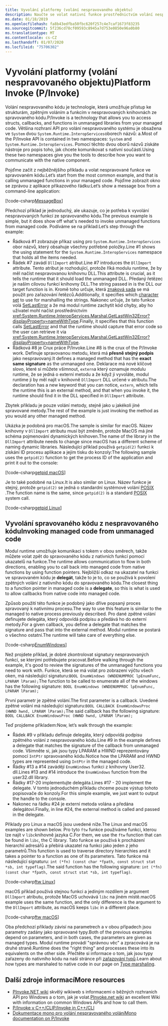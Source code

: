 ```yaml
---
title: Vyvolání platformy (volání nespravovaného objektu)
description: Naučte se volat nativní funkce prostřednictvím volání nespravovaného kódu v .NET.
ms.date: 01/18/2019
ms.openlocfilehash: fa8b43edfba50fbc620f257c4e7caf1673f83235
ms.sourcegitcommit: 5f236cd78cf09593c8945a7d753e0850e96a0b80
ms.translationtype: MT
ms.contentlocale: cs-CZ
ms.lasthandoff: 01/07/2020
ms.locfileid: "75706302"
---
```

# <a name="platform-invoke-pinvoke"></a><span data-ttu-id="03f60-103">Vyvolání platformy (volání nespravovaného objektu)</span><span class="sxs-lookup"><span data-stu-id="03f60-103">Platform Invoke (P/Invoke)</span></span>

<span data-ttu-id="03f60-104">Volání nespravovaného kódu je technologie, která umožňuje přístup ke strukturám, zpětným voláním a funkcím v nespravovaných knihovnách ze spravovaného kódu.</span><span class="sxs-lookup"><span data-stu-id="03f60-104">P/Invoke is a technology that allows you to access structs, callbacks, and functions in unmanaged libraries from your managed code.</span></span> <span data-ttu-id="03f60-105">Většina rozhraní API pro volání nespravovaného systému je obsažena ve `System` dvou `System.Runtime.InteropServices`oborech názvů: a.</span><span class="sxs-lookup"><span data-stu-id="03f60-105">Most of the P/Invoke API is contained in two namespaces: `System` and `System.Runtime.InteropServices`.</span></span> <span data-ttu-id="03f60-106">Pomocí těchto dvou oborů názvů získáte nástroje pro popis toho, jak chcete komunikovat s nativní součástí.</span><span class="sxs-lookup"><span data-stu-id="03f60-106">Using these two namespaces give you the tools to describe how you want to communicate with the native component.</span></span>

<span data-ttu-id="03f60-107">Pojďme začít z nejběžnějšího příkladu a volat nespravované funkce ve spravovaném kódu.</span><span class="sxs-lookup"><span data-stu-id="03f60-107">Let’s start from the most common example, and that is calling unmanaged functions in your managed code.</span></span> <span data-ttu-id="03f60-108">Pojďme zobrazit okno se zprávou z aplikace příkazového řádku:</span><span class="sxs-lookup"><span data-stu-id="03f60-108">Let’s show a message box from a command-line application:</span></span>

[!code-csharp[MessageBox](~/samples/snippets/standard/interop/pinvoke/messagebox.cs)]

<span data-ttu-id="03f60-109">Předchozí příklad je jednoduchý, ale ukazuje, co je potřeba k vyvolání nespravovaných funkcí ze spravovaného kódu.</span><span class="sxs-lookup"><span data-stu-id="03f60-109">The previous example is simple, but it does show off what's needed to invoke unmanaged functions from managed code.</span></span> <span data-ttu-id="03f60-110">Podíváme se na příklad:</span><span class="sxs-lookup"><span data-stu-id="03f60-110">Let’s step through the example:</span></span>

- <span data-ttu-id="03f60-111">Řádková #1 zobrazuje příkaz using pro `System.Runtime.InteropServices` obor názvů, který obsahuje všechny potřebné položky.</span><span class="sxs-lookup"><span data-stu-id="03f60-111">Line #1 shows the using statement for the `System.Runtime.InteropServices` namespace that holds all the items needed.</span></span>
- <span data-ttu-id="03f60-112">Řádek #7 zavádí `DllImport` atribut.</span><span class="sxs-lookup"><span data-stu-id="03f60-112">Line #7 introduces the `DllImport` attribute.</span></span> <span data-ttu-id="03f60-113">Tento atribut je rozhodující, protože říká modulu runtime, že by měl načíst nespravovanou knihovnu DLL.</span><span class="sxs-lookup"><span data-stu-id="03f60-113">This attribute is crucial, as it tells the runtime that it should load the unmanaged DLL.</span></span> <span data-ttu-id="03f60-114">Předaný řetězec je naším cílovou funkcí knihovny DLL.</span><span class="sxs-lookup"><span data-stu-id="03f60-114">The string passed in is the DLL our target function is in.</span></span> <span data-ttu-id="03f60-115">Kromě toho určuje, která [znaková sada](./charset.md) se má použít pro zařazování řetězců.</span><span class="sxs-lookup"><span data-stu-id="03f60-115">Additionally, it specifies which [character set](./charset.md) to use for marshalling the strings.</span></span> <span data-ttu-id="03f60-116">Nakonec určuje, že tato funkce volá [SetLastError](/windows/desktop/api/errhandlingapi/nf-errhandlingapi-setlasterror) a že má modul runtime zachytit kód chyby, aby ho uživatel mohl načíst prostřednictvím <xref:System.Runtime.InteropServices.Marshal.GetLastWin32Error?displayProperty=nameWithType>.</span><span class="sxs-lookup"><span data-stu-id="03f60-116">Finally, it specifies that this function calls [SetLastError](/windows/desktop/api/errhandlingapi/nf-errhandlingapi-setlasterror) and that the runtime should capture that error code so the user can retrieve it via <xref:System.Runtime.InteropServices.Marshal.GetLastWin32Error?displayProperty=nameWithType>.</span></span>
- <span data-ttu-id="03f60-117">Řádková #8 je Crux práce P/Invoke.</span><span class="sxs-lookup"><span data-stu-id="03f60-117">Line #8 is the crux of the P/Invoke work.</span></span> <span data-ttu-id="03f60-118">Definuje spravovanou metodu, která má **přesně stejný podpis** jako nespravovaný.</span><span class="sxs-lookup"><span data-stu-id="03f60-118">It defines a managed method that has the **exact same signature** as the unmanaged one.</span></span> <span data-ttu-id="03f60-119">Deklarace má nové klíčové slovo, které si můžete všimnout, `extern`a který oznamuje modulu runtime, že se jedná o externí metodu a že když ji vyvoláte, modul runtime ji by měl najít v knihovně `DllImport` DLL určené v atributu.</span><span class="sxs-lookup"><span data-stu-id="03f60-119">The declaration has a new keyword that you can notice, `extern`, which tells the runtime this is an external method, and that when you invoke it, the runtime should find it in the DLL specified in `DllImport` attribute.</span></span>

<span data-ttu-id="03f60-120">Zbytek příkladu je pouze volání metody, stejně jako u jakékoli jiné spravované metody.</span><span class="sxs-lookup"><span data-stu-id="03f60-120">The rest of the example is just invoking the method as you would any other managed method.</span></span>

<span data-ttu-id="03f60-121">Ukázka je podobná pro macOS.</span><span class="sxs-lookup"><span data-stu-id="03f60-121">The sample is similar for macOS.</span></span> <span data-ttu-id="03f60-122">Název knihovny v `DllImport` atributu musí být změněn, protože MacOS má jiné schéma pojmenování dynamických knihoven.</span><span class="sxs-lookup"><span data-stu-id="03f60-122">The name of the library in the `DllImport` attribute needs to change since macOS has a different scheme of naming dynamic libraries.</span></span> <span data-ttu-id="03f60-123">Následující příklad používá `getpid(2)` funkci k získání ID procesu aplikace a jejím tisku do konzoly:</span><span class="sxs-lookup"><span data-stu-id="03f60-123">The following sample uses the `getpid(2)` function to get the process ID of the application and print it out to the console:</span></span>

[!code-csharp[getpid macOS](~/samples/snippets/standard/interop/pinvoke/getpid-macos.cs)]

<span data-ttu-id="03f60-124">Je to také podobné na Linux.</span><span class="sxs-lookup"><span data-stu-id="03f60-124">It is also similar on Linux.</span></span> <span data-ttu-id="03f60-125">Název funkce je stejný, protože `getpid(2)` se jedná o standardní systémové volání [POSIX](https://en.wikipedia.org/wiki/POSIX) .</span><span class="sxs-lookup"><span data-stu-id="03f60-125">The function name is the same, since `getpid(2)` is a standard [POSIX](https://en.wikipedia.org/wiki/POSIX) system call.</span></span>

[!code-csharp[getpid Linux](~/samples/snippets/standard/interop/pinvoke/getpid-linux.cs)]

## <a name="invoking-managed-code-from-unmanaged-code"></a><span data-ttu-id="03f60-126">Vyvolání spravovaného kódu z nespravovaného kódu</span><span class="sxs-lookup"><span data-stu-id="03f60-126">Invoking managed code from unmanaged code</span></span>

<span data-ttu-id="03f60-127">Modul runtime umožňuje komunikaci s tokem v obou směrech, takže můžete volat zpět do spravovaného kódu z nativních funkcí pomocí ukazatelů na funkce.</span><span class="sxs-lookup"><span data-stu-id="03f60-127">The runtime allows communication to flow in both directions, enabling you to call back into managed code from native functions by using function pointers.</span></span> <span data-ttu-id="03f60-128">Nejbližší odkaz na ukazatel na funkci ve spravovaném kódu je **delegát**, takže to je to, co se používá k povolení zpětných volání z nativního kódu do spravovaného kódu.</span><span class="sxs-lookup"><span data-stu-id="03f60-128">The closest thing to a function pointer in managed code is a **delegate**, so this is what is used to allow callbacks from native code into managed code.</span></span>

<span data-ttu-id="03f60-129">Způsob použití této funkce je podobný jako dříve popsaný proces spravovaný k nativnímu procesu.</span><span class="sxs-lookup"><span data-stu-id="03f60-129">The way to use this feature is similar to the managed to native process previously described.</span></span> <span data-ttu-id="03f60-130">Pro dané zpětné volání definujete delegáta, který odpovídá podpisu a předává ho do externí metody.</span><span class="sxs-lookup"><span data-stu-id="03f60-130">For a given callback, you define a delegate that matches the signature and pass that into the external method.</span></span> <span data-ttu-id="03f60-131">Modul runtime se postará o všechno ostatní.</span><span class="sxs-lookup"><span data-stu-id="03f60-131">The runtime will take care of everything else.</span></span>

[!code-csharp[EnumWindows](~/samples/snippets/standard/interop/pinvoke/enumwindows.cs)]

<span data-ttu-id="03f60-132">Než projdete příklad, je dobré zkontrolovat signatury nespravovaných funkcí, se kterými potřebujete pracovat.</span><span class="sxs-lookup"><span data-stu-id="03f60-132">Before walking through the example, it's good to review the signatures of the unmanaged functions you need to work with.</span></span> <span data-ttu-id="03f60-133">Funkce, která se má volat pro zobrazení výčtu všech oken, má následující signaturu:`BOOL EnumWindows (WNDENUMPROC lpEnumFunc, LPARAM lParam);`</span><span class="sxs-lookup"><span data-stu-id="03f60-133">The function to be called to enumerate all of the windows has the following signature: `BOOL EnumWindows (WNDENUMPROC lpEnumFunc, LPARAM lParam);`</span></span>

<span data-ttu-id="03f60-134">První parametr je zpětné volání.</span><span class="sxs-lookup"><span data-stu-id="03f60-134">The first parameter is a callback.</span></span> <span data-ttu-id="03f60-135">Uvedené zpětné volání má následující signaturu:`BOOL CALLBACK EnumWindowsProc (HWND hwnd, LPARAM lParam);`</span><span class="sxs-lookup"><span data-stu-id="03f60-135">The said callback has the following signature: `BOOL CALLBACK EnumWindowsProc (HWND hwnd, LPARAM lParam);`</span></span>

<span data-ttu-id="03f60-136">Teď projdeme příkladem:</span><span class="sxs-lookup"><span data-stu-id="03f60-136">Now, let’s walk through the example:</span></span>

- <span data-ttu-id="03f60-137">Řádek #9 v příkladu definuje delegáta, který odpovídá podpisu zpětného volání z nespravovaného kódu.</span><span class="sxs-lookup"><span data-stu-id="03f60-137">Line #9 in the example defines a delegate that matches the signature of the callback from unmanaged code.</span></span> <span data-ttu-id="03f60-138">Všimněte si, jak jsou typy LPARAM a HWND reprezentovány pomocí `IntPtr` spravovaného kódu.</span><span class="sxs-lookup"><span data-stu-id="03f60-138">Notice how the LPARAM and HWND types are represented using `IntPtr` in the managed code.</span></span>
- <span data-ttu-id="03f60-139">Řádky #13 a #14 zavádějí `EnumWindows` funkci z knihovny User32. dll.</span><span class="sxs-lookup"><span data-stu-id="03f60-139">Lines #13 and #14 introduce the `EnumWindows` function from the user32.dll library.</span></span>
- <span data-ttu-id="03f60-140">Řádky #17-20 implementujte delegáta.</span><span class="sxs-lookup"><span data-stu-id="03f60-140">Lines #17 - 20 implement the delegate.</span></span> <span data-ttu-id="03f60-141">V tomto jednoduchém příkladu chceme pouze výstup tohoto popisovače do konzoly.</span><span class="sxs-lookup"><span data-stu-id="03f60-141">For this simple example, we just want to output the handle to the console.</span></span>
- <span data-ttu-id="03f60-142">Nakonec na řádku #24 je externí metoda volána a předána delegátovi.</span><span class="sxs-lookup"><span data-stu-id="03f60-142">Finally, in line #24, the external method is called and passed in the delegate.</span></span>

<span data-ttu-id="03f60-143">Příklady pro Linux a macOS jsou uvedené níže.</span><span class="sxs-lookup"><span data-stu-id="03f60-143">The Linux and macOS examples are shown below.</span></span> <span data-ttu-id="03f60-144">Pro tyto `ftw` funkce používáme funkci, kterou lze najít v `libc`knihovně jazyka C.</span><span class="sxs-lookup"><span data-stu-id="03f60-144">For them, we use the `ftw` function that can be found in `libc`, the C library.</span></span> <span data-ttu-id="03f60-145">Tato funkce se používá k procházení hierarchií adresářů a přebírá ukazatel na funkci jako jeden z jeho parametrů.</span><span class="sxs-lookup"><span data-stu-id="03f60-145">This function is used to traverse directory hierarchies and it takes a pointer to a function as one of its parameters.</span></span> <span data-ttu-id="03f60-146">Tato funkce má následující signaturu: `int (*fn) (const char *fpath, const struct stat *sb, int typeflag)`.</span><span class="sxs-lookup"><span data-stu-id="03f60-146">The said function has the following signature: `int (*fn) (const char *fpath, const struct stat *sb, int typeflag)`.</span></span>

[!code-csharp[ftw Linux](~/samples/snippets/standard/interop/pinvoke/ftw-linux.cs)]

<span data-ttu-id="03f60-147">macOS příklad používá stejnou funkci a jediným rozdílem je argument `DllImport` atributu, protože MacOS uchovává `libc` na jiném místě.</span><span class="sxs-lookup"><span data-stu-id="03f60-147">macOS example uses the same function, and the only difference is the argument to the `DllImport` attribute, as macOS keeps `libc` in a different place.</span></span>

[!code-csharp[ftw macOS](~/samples/snippets/standard/interop/pinvoke/ftw-macos.cs)]

<span data-ttu-id="03f60-148">Oba předchozí příklady závisí na parametrech a v obou případech jsou parametry zadány jako spravované typy.</span><span class="sxs-lookup"><span data-stu-id="03f60-148">Both of the previous examples depend on parameters, and in both cases, the parameters are given as managed types.</span></span> <span data-ttu-id="03f60-149">Modul runtime provádí "správnou věc" a zpracovává je na druhé straně.</span><span class="sxs-lookup"><span data-stu-id="03f60-149">Runtime does the "right thing" and processes these into its equivalents on the other side.</span></span> <span data-ttu-id="03f60-150">Přečtěte si informace o tom, jak jsou typy zařazeny do nativního kódu na naší stránce při [zařazování typů](type-marshaling.md).</span><span class="sxs-lookup"><span data-stu-id="03f60-150">Learn about how types are marshaled to native code in our page on [Type marshaling](type-marshaling.md).</span></span>

## <a name="more-resources"></a><span data-ttu-id="03f60-151">Další zdroje informací</span><span class="sxs-lookup"><span data-stu-id="03f60-151">More resources</span></span>

- <span data-ttu-id="03f60-152">[PInvoke.NET wiki](https://www.pinvoke.net/) skvělý wikiweb s informacemi o běžných rozhraních API pro Windows a o tom, jak je volat.</span><span class="sxs-lookup"><span data-stu-id="03f60-152">[PInvoke.net wiki](https://www.pinvoke.net/) an excellent Wiki with information on common Windows APIs and how to call them.</span></span>
- [<span data-ttu-id="03f60-153">P/Invoke v C++/CLI</span><span class="sxs-lookup"><span data-stu-id="03f60-153">P/Invoke in C++/CLI</span></span>](/cpp/dotnet/native-and-dotnet-interoperability)
- [<span data-ttu-id="03f60-154">Dokumentace mono pro volání nespravovaného volání</span><span class="sxs-lookup"><span data-stu-id="03f60-154">Mono documentation on P/Invoke</span></span>](https://www.mono-project.com/docs/advanced/pinvoke/)
